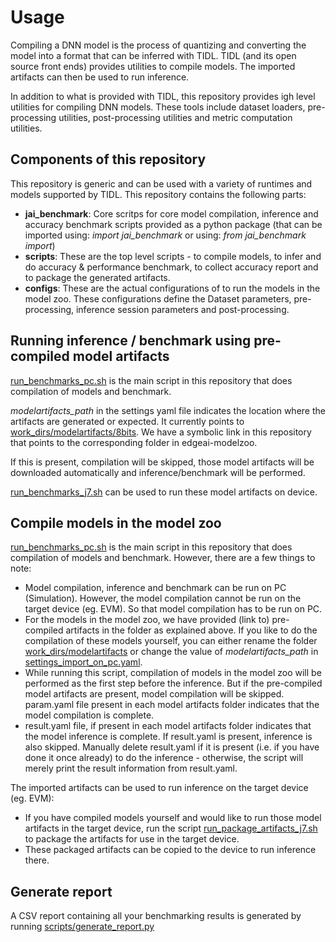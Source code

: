 # Usage

Compiling a DNN model is the process of quantizing and converting the model into a format that can be inferred with TIDL. TIDL (and its open source front ends) provides utilities to compile models. The imported artifacts can then be used to run inference.

In addition to what is provided with TIDL, this repository provides igh level utilities for compiling DNN models. These tools include dataset loaders, pre-processing utilities, post-processing utilities and metric computation utilities.


## Components of this repository
This repository is generic and can be used with a variety of runtimes and models supported by TIDL. This repository contains the following parts:

- **jai_benchmark**: Core scritps for core model compilation, inference and accuracy benchmark scripts provided as a python package (that can be imported using: *import jai_benchmark* or using: *from jai_benchmark import*)
- **scripts**: These are the top level scripts - to compile models, to infer and do accuracy & performance benchmark, to collect accuracy report and to package the generated artifacts.
- **configs**: These are the actual configurations of to run the models in the model zoo. These configurations define the Dataset parameters, pre-processing, inference session parameters and post-processing.


## Running inference / benchmark using pre-compiled model artifacts
[run_benchmarks_pc.sh](../run_benchmarks_pc.sh) is the main script in this repository that does compilation of models and benchmark. 

*modelartifacts_path* in the settings yaml file indicates the location where the artifacts are generated or expected. It currently points to [work_dirs/modelartifacts/8bits](../work_dirs/modelartifacts/8bits). We have a symbolic link in this repository that points to the corresponding folder in edgeai-modelzoo. 

If this is present, compilation will be skipped, those model artifacts will be downloaded automatically and inference/benchmark will be performed.

[run_benchmarks_j7.sh](../run_benchmarks_j7.sh) can be used to run these model artifacts on device. 


## Compile models in the model zoo

[run_benchmarks_pc.sh](../run_benchmarks_pc.sh) is the main script in this repository that does compilation of models and benchmark. However, there are a few things to note:
* Model compilation, inference and benchmark can be run on PC (Simulation). However, the model compilation cannot be run on the target device (eg. EVM). So that model compilation has to be run on PC. 
* For the models in the model zoo, we have provided (link to) pre-compiled artifacts in the folder as explained above. If you like to do the compilation of these models yourself, you can either rename the folder [work_dirs/modelartifacts](../work_dirs/modelartifacts) or change the value of *modelartifacts_path* in [settings_import_on_pc.yaml](../settings_import_on_pc.yaml). 
* While running this script, compilation of models in the model zoo will be performed as the first step before the inference. But if the pre-compiled model artifacts are present, model compilation will be skipped. param.yaml file present in each model artifacts folder indicates that the model compilation is complete.
* result.yaml file, if present in each model artifacts folder indicates that the model inference is complete. If result.yaml is present, inference is also skipped. Manually delete result.yaml if it is present (i.e. if you have done it once already) to do the inference - otherwise, the script will merely print the result information from result.yaml.

The imported artifacts can be used to run inference on the target device (eg. EVM):
* If you have compiled models yourself and would like to run those model artifacts in the target device, run the script [run_package_artifacts_j7.sh](../run_package_artifacts_j7.sh) to package the artifacts for use in the target device.
* These packaged artifacts can be copied to the device to run inference there.


## Generate report
A CSV report containing all your benchmarking results is generated by running [scripts/generate_report.py](../scripts/generate_report.py)

